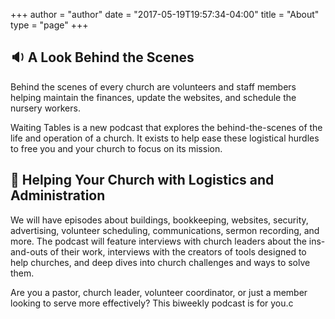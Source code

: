 +++
author = "author"
date = "2017-05-19T19:57:34-04:00"
title = "About"
type = "page"
+++

<div class="container">
    <div class="row d-flex flex-row align-self-top">
        <div class="col-sm-4">
            <h2>🔉 A Look Behind the Scenes</h2>
            <p>Behind the scenes of every church are volunteers and staff members helping maintain the finances, update the websites, and schedule the nursery workers.
            </p>
            <p>Waiting Tables is a new podcast that explores the behind-the-scenes of the life and operation of a church. It exists to help ease these logistical hurdles to free you and your church to focus on its mission.
            </p>
        </div>
        <div class="col-sm-4">
            <h2>👥 Helping Your Church with Logistics and Administration</h2>
            <p>We will have episodes about buildings, bookkeeping, websites, security, advertising, volunteer scheduling, communications, sermon recording, and more. The podcast will feature interviews with church leaders about the ins-and-outs of their work, interviews with the creators of tools designed to help churches, and deep dives into church challenges and ways to solve them.
            </p>
            <p> Are you a pastor, church leader, volunteer coordinator, or just a member looking to serve more effectively? This biweekly podcast is for you.c
            </p>
        </div>
    </div>
</div>
